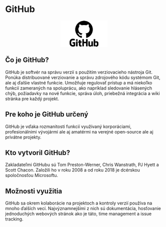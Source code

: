 # GitHub
<img style="display: block; 
           margin-left: auto;
           margin-right: auto;
           width: 30%;" 
     src="github.png" width="150" height="85" alt="GitHub Logo">
## Čo je GitHub?
GitHub je softvér na správu verzií s použitím verziovacieho nástroja Git. Ponúka distribuované verziovanie a správu zdrojového kódu systémom Git, ale aj ďalšie vlastné funkcie. Umožňuje regulovať prístup a má niekoľko funkcií zameraných na spoluprácu, ako napríklad sledovanie hlásených chýb, požiadavky na nové funkcie, správa úloh, priebežná integrácia a wiki stránka pre každý projekt.
      
## Pre koho je GitHub určený
GitHub je vďaka rozmanitosti funkcií využívaný korporáciami, profesionálnimi vývojármi ale aj amatérmi na verejné open-source ale aj privátne projekty.
      
## Kto vytvoril GitHub?
Zakladateľmi GitHubu sú Tom Preston-Werner, Chris Wanstrath, PJ Hyett a Scott Chacon. Založili ho v roku 2008 a od roku 2018 je dcérskou spoločnosťou Microsoftu.
      
## Možnosti využitia
GitHub sa okrem kolaborácie na projektoch a kontroly verzií používa na mnoho ďalších vecí. Najvýznamnejšími z nich sú dokumentácia, hosťovanie jednoduchých webových stránok ako je táto, time management a issue tracking.
